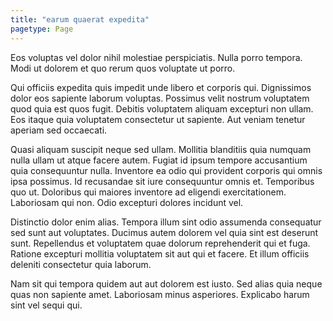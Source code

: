 ```yaml
---
title: "earum quaerat expedita"
pagetype: Page
---
```

Eos voluptas vel dolor nihil molestiae perspiciatis. Nulla porro tempora. Modi ut dolorem et quo rerum quos voluptate ut porro.

Qui officiis expedita quis impedit unde libero et corporis qui. Dignissimos dolor eos sapiente laborum voluptas. Possimus velit nostrum voluptatem quod quia est quos fugit. Debitis voluptatem aliquam excepturi non ullam. Eos itaque quia voluptatem consectetur ut sapiente. Aut veniam tenetur aperiam sed occaecati.

Quasi aliquam suscipit neque sed ullam. Mollitia blanditiis quia numquam nulla ullam ut atque facere autem. Fugiat id ipsum tempore accusantium quia consequuntur nulla. Inventore ea odio qui provident corporis qui omnis ipsa possimus. Id recusandae sit iure consequuntur omnis et. Temporibus quo ut.
Doloribus qui maiores inventore ad eligendi exercitationem. Laboriosam qui non. Odio excepturi dolores incidunt vel.

Distinctio dolor enim alias. Tempora illum sint odio assumenda consequatur sed sunt aut voluptates. Ducimus autem dolorem vel quia sint est deserunt sunt. Repellendus et voluptatem quae dolorum reprehenderit qui et fuga. Ratione excepturi mollitia voluptatem sit aut qui et facere. Et illum officiis deleniti consectetur quia laborum.

Nam sit qui tempora quidem aut aut dolorem est iusto. Sed alias quia neque quas non sapiente amet. Laboriosam minus asperiores. Explicabo harum sint vel sequi qui.
